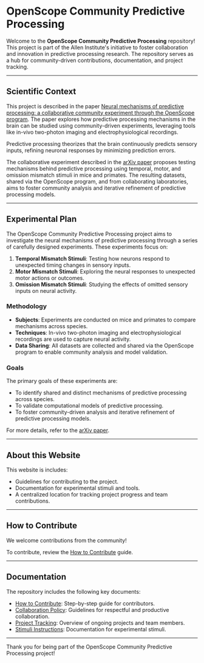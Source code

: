 # OpenScope Community Predictive Processing

Welcome to the **OpenScope Community Predictive Processing** repository! This project is part of the Allen Institute's initiative to foster collaboration and innovation in predictive processing research. The repository serves as a hub for community-driven contributions, documentation, and project tracking.

---

## Scientific Context

This project is described in the paper [Neural mechanisms of predictive processing: a collaborative community experiment through the OpenScope program](https://arxiv.org/abs/2504.09614). The paper explores how predictive processing mechanisms in the brain can be studied using community-driven experiments, leveraging tools like in-vivo two-photon imaging and electrophysiological recordings.

Predictive processing theorizes that the brain continuously predicts sensory inputs, refining neuronal responses by minimizing prediction errors.

The collaborative experiment described in the [arXiv paper](https://arxiv.org/abs/2504.09614) proposes testing mechanisms behind predictive processing using temporal, motor, and omission mismatch stimuli in mice and primates. The resulting datasets, shared via the OpenScope program, and from collaborating laboratories, aims to foster community analysis and iterative refinement of predictive processing models.

---

## Experimental Plan

The OpenScope Community Predictive Processing project aims to investigate the neural mechanisms of predictive processing through a series of carefully designed experiments. These experiments focus on:

1. **Temporal Mismatch Stimuli**: Testing how neurons respond to unexpected timing changes in sensory inputs.
2. **Motor Mismatch Stimuli**: Exploring the neural responses to unexpected motor actions or outcomes.
3. **Omission Mismatch Stimuli**: Studying the effects of omitted sensory inputs on neural activity.

### Methodology

- **Subjects**: Experiments are conducted on mice and primates to compare mechanisms across species.
- **Techniques**: In-vivo two-photon imaging and electrophysiological recordings are used to capture neural activity.
- **Data Sharing**: All datasets are collected and shared via the OpenScope program to enable community analysis and model validation.

### Goals

The primary goals of these experiments are:

- To identify shared and distinct mechanisms of predictive processing across species.
- To validate computational models of predictive processing.
- To foster community-driven analysis and iterative refinement of predictive processing models.

For more details, refer to the [arXiv paper](https://arxiv.org/abs/2504.09614).

---

## About this Website

This website is includes:
- Guidelines for contributing to the project.
- Documentation for experimental stimuli and tools.
- A centralized location for tracking project progress and team contributions.

---

## How to Contribute

We welcome contributions from the community! 

To contribute, review the [How to Contribute](how_to_contribute.md) guide.

---

## Documentation

The repository includes the following key documents:
- [How to Contribute](how_to_contribute.md): Step-by-step guide for contributors.
- [Collaboration Policy](collaboration-policy.md): Guidelines for respectful and productive collaboration.
- [Project Tracking](project-tracking.md): Overview of ongoing projects and team members.
- [Stimuli Instructions](stimuli/bonsai_instructions.md): Documentation for experimental stimuli.

---

Thank you for being part of the OpenScope Community Predictive Processing project!
